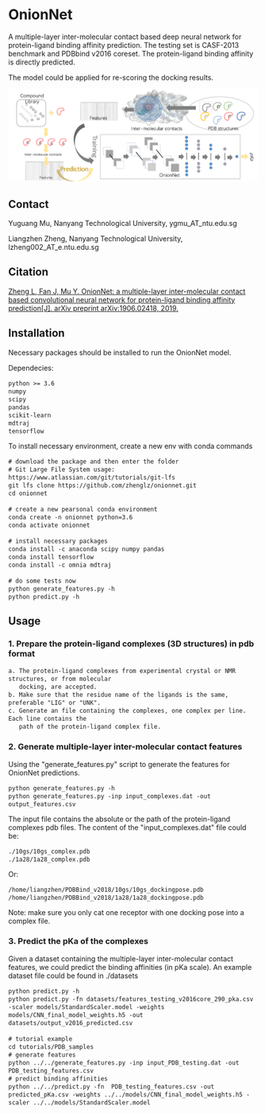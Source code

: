 # OnionNet
A multiple-layer inter-molecular contact based deep neural network for protein-ligand binding affinity prediction.
The testing set is CASF-2013 benchmark and PDBbind v2016 coreset. The protein-ligand binding affinity is directly predicted.

The model could be applied for re-scoring the docking results.

<img src="./datasets/TOC.png" alt="CNN aided protein-ligand binding affinity prediction and docking rescoring">


## Contact
<p>Yuguang Mu, Nanyang Technological University, ygmu_AT_ntu.edu.sg</p>
<p>Liangzhen Zheng, Nanyang Technological University, lzheng002_AT_e.ntu.edu.sg</p>


## Citation
<a href='https://arxiv.org/abs/1906.02418'>Zheng L, Fan J, Mu Y. OnionNet: a multiple-layer inter-molecular contact based convolutional
neural network for protein-ligand binding affinity prediction[J]. arXiv preprint arXiv:1906.02418, 2019. </a>


## Installation
Necessary packages should be installed to run the OnionNet model.

Dependecies:

    python >= 3.6
    numpy  
    scipy  
    pandas 
    scikit-learn
    mdtraj 
    tensorflow


To install necessary environment, create a new env with conda commands
   
    # download the package and then enter the folder
    # Git Large File System usage: https://www.atlassian.com/git/tutorials/git-lfs   
    git lfs clone https://github.com/zhenglz/onionnet.git
    cd onionnet

    # create a new pearsonal conda environment
    conda create -n onionnet python=3.6
    conda activate onionnet

    # install necessary packages
    conda install -c anaconda scipy numpy pandas
    conda install tensorflow
    conda install -c omnia mdtraj
    
    # do some tests now
    python generate_features.py -h
    python predict.py -h


## Usage
### 1. Prepare the protein-ligand complexes (3D structures) in pdb format
    
    a. The protein-ligand complexes from experimental crystal or NMR structures, or from molecular
       docking, are accepted.
    b. Make sure that the residue name of the ligands is the same, preferable "LIG" or "UNK".
    c. Generate an file containing the complexes, one complex per line. Each line contains the 
       path of the protein-ligand complex file.

### 2. Generate multiple-layer inter-molecular contact features
Using the "generate_features.py" script to generate the features for OnionNet predictions.
 
    python generate_features.py -h
    python generate_features.py -inp input_complexes.dat -out output_features.csv

The input file contains the absolute or the path of the protein-ligand complexes pdb files.
The content of the "input_complexes.dat" file could be:
 
    ./10gs/10gs_complex.pdb
    ./1a28/1a28_complex.pdb

Or:
  
    /home/liangzhen/PDBBind_v2018/10gs/10gs_dockingpose.pdb
    /home/liangzhen/PDBBind_v2018/1a28/1a28_dockingpose.pdb


Note: make sure you only cat one receptor with one docking pose into a complex file.


### 3. Predict the pKa of the complexes
Given a dataset containing the multiple-layer inter-molecular contact features, we could predict
the binding affinities (in pKa scale). 
An example dataset file could be found in ./datasets  

    python predict.py -h
    python predict.py -fn datasets/features_testing_v2016core_290_pka.csv -scaler models/StandardScaler.model -weights models/CNN_final_model_weights.h5 -out datasets/output_v2016_predicted.csv

    # tutorial example
    cd tutorials/PDB_samples
    # generate features
    python ../../generate_features.py -inp input_PDB_testing.dat -out PDB_testing_features.csv
    # predict binding affinities 
    python ../../predict.py -fn  PDB_testing_features.csv -out predicted_pKa.csv -weights ../../models/CNN_final_model_weights.h5 -scaler ../../models/StandardScaler.model


